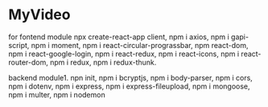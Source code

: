 # MyVideo
for fontend module
npx create-react-app client,
npm i axios,
npm i gapi-script,
 npm i moment,
npm i react-circular-prograssbar,
npm react-dom,
npm i react-google-login,
npm i react-redux,
npm i react-icons,
npm i  react-router-dom,
npm i redux,
npm i redux-thunk.

backend module1.
npn init,
npm i bcryptjs,
npm i body-parser,
npm i cors,
npm i dotenv,
npm i express,
npm i express-fileupload,
npm i mongoose,
npm i multer,
npm i nodemon 
